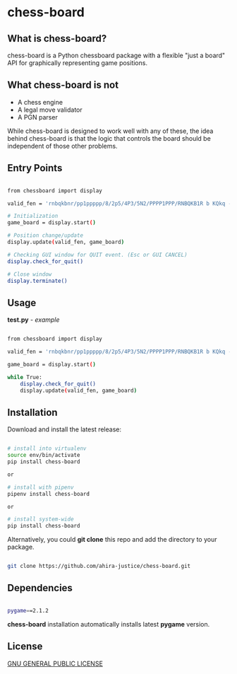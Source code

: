 # chess-board

## What is chess-board?

chess-board is a Python chessboard package with a flexible "just a board" API for graphically representing game positions.

## What chess-board is **not**

- A chess engine
- A legal move validator
- A PGN parser

While chess-board is designed to work well with any of these, the idea behind chess-board is that the logic that controls the board should be independent of those other problems.

## Entry Points
```sh

from chessboard import display

valid_fen = 'rnbqkbnr/pp1ppppp/8/2p5/4P3/5N2/PPPP1PPP/RNBQKB1R b KQkq - 1 2'

# Initialization
game_board = display.start()

# Position change/update
display.update(valid_fen, game_board)

# Checking GUI window for QUIT event. (Esc or GUI CANCEL)
display.check_for_quit()

# Close window
display.terminate()

```

## Usage
**test.py** - _example_
```sh

from chessboard import display

valid_fen = 'rnbqkbnr/pp1ppppp/8/2p5/4P3/5N2/PPPP1PPP/RNBQKB1R b KQkq - 1 2'

game_board = display.start()

while True:
    display.check_for_quit()
    display.update(valid_fen, game_board)

```

## Installation
Download and install the latest release:
```sh

# install into virtualenv
source env/bin/activate
pip install chess-board

or 

# install with pipenv
pipenv install chess-board

or

# install system-wide
pip install chess-board

```

Alternatively, you could **git clone** this repo and add the directory to your package.

```sh

git clone https://github.com/ahira-justice/chess-board.git

```

## Dependencies
```sh

pygame==2.1.2

```
**chess-board** installation automatically installs latest **pygame** version.

## License

[GNU GENERAL PUBLIC LICENSE](LICENSE)
